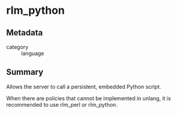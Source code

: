 # rlm_python
## Metadata
<dl>
  <dt>category</dt><dd>language</dd>
</dl>

## Summary
Allows the server to call a persistent, embedded Python script.

When there are policies that cannot be implemented in unlang, it is recommended to use rlm_perl or rlm_python.
